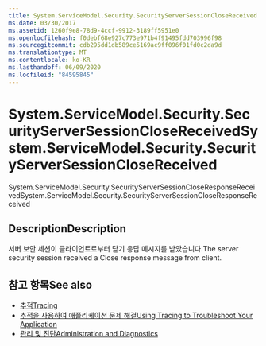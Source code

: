 ```yaml
---
title: System.ServiceModel.Security.SecurityServerSessionCloseReceived
ms.date: 03/30/2017
ms.assetid: 1260f9e8-78d9-4ccf-9912-3189ff5951e0
ms.openlocfilehash: f0debf68e927c773e971b4f91495fdd703996f98
ms.sourcegitcommit: cdb295dd1db589ce5169ac9ff096f01fd0c2da9d
ms.translationtype: MT
ms.contentlocale: ko-KR
ms.lasthandoff: 06/09/2020
ms.locfileid: "84595845"
---
```

# <a name="systemservicemodelsecuritysecurityserversessionclosereceived"></a><span data-ttu-id="74a14-102">System.ServiceModel.Security.SecurityServerSessionCloseReceived</span><span class="sxs-lookup"><span data-stu-id="74a14-102">System.ServiceModel.Security.SecurityServerSessionCloseReceived</span></span>
<span data-ttu-id="74a14-103">System.ServiceModel.Security.SecurityServerSessionCloseResponseReceived</span><span class="sxs-lookup"><span data-stu-id="74a14-103">System.ServiceModel.Security.SecurityServerSessionCloseResponseReceived</span></span>  
  
## <a name="description"></a><span data-ttu-id="74a14-104">Description</span><span class="sxs-lookup"><span data-stu-id="74a14-104">Description</span></span>  
 <span data-ttu-id="74a14-105">서버 보안 세션이 클라이언트로부터 닫기 응답 메시지를 받았습니다.</span><span class="sxs-lookup"><span data-stu-id="74a14-105">The server security session received a Close response message from client.</span></span>  
  
## <a name="see-also"></a><span data-ttu-id="74a14-106">참고 항목</span><span class="sxs-lookup"><span data-stu-id="74a14-106">See also</span></span>

- [<span data-ttu-id="74a14-107">추적</span><span class="sxs-lookup"><span data-stu-id="74a14-107">Tracing</span></span>](index.md)
- [<span data-ttu-id="74a14-108">추적을 사용하여 애플리케이션 문제 해결</span><span class="sxs-lookup"><span data-stu-id="74a14-108">Using Tracing to Troubleshoot Your Application</span></span>](using-tracing-to-troubleshoot-your-application.md)
- [<span data-ttu-id="74a14-109">관리 및 진단</span><span class="sxs-lookup"><span data-stu-id="74a14-109">Administration and Diagnostics</span></span>](../index.md)
